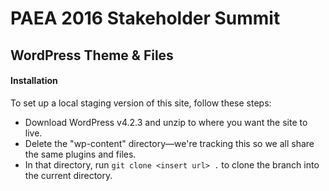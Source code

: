 # PAEA 2016 Stakeholder Summit
## WordPress Theme & Files

#### Installation
To set up a local staging version of this site, follow these steps:
*  Download WordPress v4.2.3 and unzip to where you want the site to live.
*  Delete the "wp-content" directory—we're tracking this so we all share the same plugins and files.
*  In that directory, run `git clone <insert url> .` to clone the branch into the current directory.
